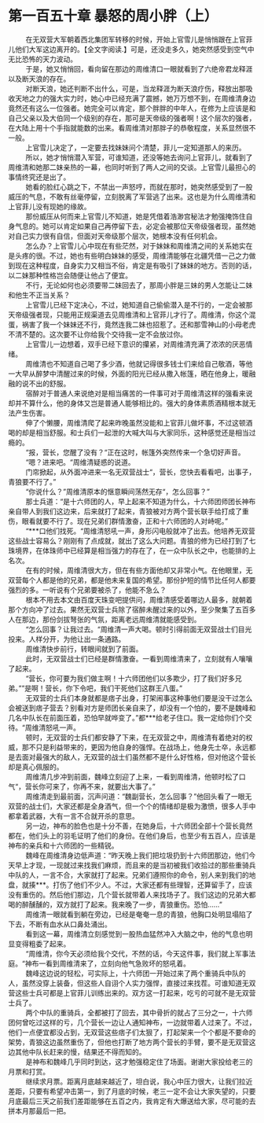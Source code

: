 <h1>第一百五十章 暴怒的周小胖（上）</h1>
<div id="content">&nbsp&nbsp&nbsp&nbsp&nbsp&nbsp&nbsp&nbsp
 在无双营大军朝着西北集团军转移的时候，开始上官雪儿是悄悄跟在上官菲儿他们大军这边离开的。【全文字阅读.】可是，还没走多久，她突然感受到空气中无比恐怖的天力波动。
 <br/>&nbsp&nbsp&nbsp&nbsp&nbsp&nbsp&nbsp&nbsp
 于是，她又悄悄回，看向留在那边的周维清口一眼就看到了六绝帝君龙释涯以及断天浪的存在。
 <br/>&nbsp&nbsp&nbsp&nbsp&nbsp&nbsp&nbsp&nbsp
 对断天浪，她还判断不出什么，可是，当龙释涯为断天浪疗伤，释放出那吸收天地之力的强大实力时，她心中已经充满了震撼，她万万想不到，在周维清身边竟然还有这么一位强者。她完全可以肯定，那个胖胖的中年人，在修为上应该是和自己父亲以及大伯同一个级别的存在，那可是天帝级的强者啊！这个层次的强者，在大陆上用十个手指就能数的出来。看周维清对那胖子的恭敬程度，关系显然很不一般。
 <br/>&nbsp&nbsp&nbsp&nbsp&nbsp&nbsp&nbsp&nbsp
 上官雪儿决定了，一定要去找妹妹问个清楚，菲儿一定知道那人的来历。
 <br/>&nbsp&nbsp&nbsp&nbsp&nbsp&nbsp&nbsp&nbsp
 所以，她才悄悄潜入军营，可谁知道，还没等她去询问上官菲儿，就看到了周维清和她那二妹亲热的一幕，也同时听到了两人之间的交谈。上官雪儿最担心的事情终究还是出了。
 <br/>&nbsp&nbsp&nbsp&nbsp&nbsp&nbsp&nbsp&nbsp
 她看的脸红心跳之下，不禁出一声怒哼，而就在那时，她突然感受到了一股威压的气息，不敢有丝毫停留，立刻脱离了军营逃了出来。这也是为什么周维清和上官菲儿没有现她的缘故。
 <br/>&nbsp&nbsp&nbsp&nbsp&nbsp&nbsp&nbsp&nbsp
 那份威压从何而来上官雪儿不知道，她是凭借着浩渺宫秘法才勉强掩饰住自身气息的。她可以肯定如果自己再停留下去，必定会被那位天帝级强者现，虽然她对自己实力很有自信，但面对天帝级那个层次，她根本没有任何机会。
 <br/>&nbsp&nbsp&nbsp&nbsp&nbsp&nbsp&nbsp&nbsp
 怎么办？上官雪儿心中现在有些茫然，对于妹妹和周维清之间的关系她实在是头疼的很。不过，她也有些明白妹妹的感受，周维清能够在北疆凭借一己之力做到现在这种程度，自身实力又相当不俗，肯定是有吸引了妹妹的地方。否则的话，以二妹那种性格岂会随便让他占了便宜。
 <br/>&nbsp&nbsp&nbsp&nbsp&nbsp&nbsp&nbsp&nbsp
 不行，无论如何也必须要带二妹回去了，那周小胖是三妹的男人怎能让二妹和他生不正当关系？
 <br/>&nbsp&nbsp&nbsp&nbsp&nbsp&nbsp&nbsp&nbsp
 上官雪儿已经下定决心，不过，她知道自己偷偷潜入是不行的，一定会被那天帝级强者现，只能用正规渠道去见周维清和上官菲儿才行了。周维清，你这个混蛋，祸害了我一个妹妹还不行，竟然连我二妹也招惹了。还和那雪神山的小母老虎不清不楚的。这次要不让你给我个交待我一定不会放过你。
 <br/>&nbsp&nbsp&nbsp&nbsp&nbsp&nbsp&nbsp&nbsp
 上官雪儿一边想着，双手已经下意识的攥紧，对周维清充满了浓浓的厌恶情绪。
 <br/>&nbsp&nbsp&nbsp&nbsp&nbsp&nbsp&nbsp&nbsp
 周维清也不知道自己喝了多少酒，他就记得很多钱士们来给自己敬酒，等他一大早从醉梦中清醒过来的时候，外面的阳光已经从撒入帐篷，晒在他身上，暖融融的说不出的舒服。
 <br/>&nbsp&nbsp&nbsp&nbsp&nbsp&nbsp&nbsp&nbsp
 宿醉对于普通人来说绝对是相当痛苦的一件事可对于周维清这样的强看来说却并不算什么，他的身体又岂是普通人能够相比的。强大的身体素质酒精根本就无法产生伤害。
 <br/>&nbsp&nbsp&nbsp&nbsp&nbsp&nbsp&nbsp&nbsp
 伸了个懒腰，周维清爬了起来昨晚虽然没能和上官菲儿做坏事，不过这顿酒喝的却是相当舒服。和士兵们一起泄的大喊大叫与大家同乐，这种感觉还是相当过瘾的。
 <br/>&nbsp&nbsp&nbsp&nbsp&nbsp&nbsp&nbsp&nbsp
 “报，营长，您醒了没有？“正在这时，帐篷外突然传来一个急切好声音。
 <br/>&nbsp&nbsp&nbsp&nbsp&nbsp&nbsp&nbsp&nbsp
 “嗯？进来吧。“周维清疑惑的说道。
 <br/>&nbsp&nbsp&nbsp&nbsp&nbsp&nbsp&nbsp&nbsp
 门帘掀起，从外面冲进来一名无双营战士“，营长，您快去看看吧，出事子，青狼要不行了。”
 <br/>&nbsp&nbsp&nbsp&nbsp&nbsp&nbsp&nbsp&nbsp
 “你说什么？”周维清原本的惬意瞬间荡然无存“，怎么回事？”
 <br/>&nbsp&nbsp&nbsp&nbsp&nbsp&nbsp&nbsp&nbsp
 那士兵道：“是十六师团的人，早上起来不知道为什么，十六师团师团长神布亲自带人到我们这边来，后来就打了起来，青狼被对方两个营长联手给打成了重伤，眼看就要不行了。现在兄弟们群情激奋，正和十六师团的人对峙呢。”
 <br/>&nbsp&nbsp&nbsp&nbsp&nbsp&nbsp&nbsp&nbsp
 “***口他们找死。“周维清怒吼一声，身形闪电般就冲了出去。他培养无双营这些战士容易么？刚刚有了点成就，就出了这么大问题。青狼的修为已经打到了七珠境界，在体珠师中已经算是相当强力的存在了，在一众中队长之中，也能排的上名次。
 <br/>&nbsp&nbsp&nbsp&nbsp&nbsp&nbsp&nbsp&nbsp
 在有的时候，周维清很大方，但在有些方面他却又非常小气。在他眼里，无双营每个人都是他的兄弟，都是他未来复国的希望。那份护短的情节比任何人都要强烈的多。一听说有个兄弟要被杀了，他能不急么？
 <br/>&nbsp&nbsp&nbsp&nbsp&nbsp&nbsp&nbsp&nbsp
 根本不用去本文由百度天珠变吧提供问，周维清感受着哪边人最多，就朝着那个方向冲了过去。果然无双营士兵除了宿醉未醒过来的以外，至少聚集了五百多人在那边，那份剑拔弩张的气氛，距离老远周维清就能感受到。
 <br/>&nbsp&nbsp&nbsp&nbsp&nbsp&nbsp&nbsp&nbsp
 “怎么回事？让我过去。“周维清一声大喝。顿时引得前面无双营战士们目光投来。人样分开，为他让出一条通路。
 <br/>&nbsp&nbsp&nbsp&nbsp&nbsp&nbsp&nbsp&nbsp
 周维清快步前行，转眼间就到了前面。
 <br/>&nbsp&nbsp&nbsp&nbsp&nbsp&nbsp&nbsp&nbsp
 此时，无双营战士们已经是群情激奋。一看到周维清来了，立刻就有人嚷嚷了起来。
 <br/>&nbsp&nbsp&nbsp&nbsp&nbsp&nbsp&nbsp&nbsp
 “营长，你可要为我们做主啊！十六师团他们以多欺少，打了我们好多兄弟。””是啊！营长，你下令吧，我们干死他们这群王八蛋。”
 <br/>&nbsp&nbsp&nbsp&nbsp&nbsp&nbsp&nbsp&nbsp
 无双营的士兵们本身就都是痞子出身，打架闹事这种事他们要是没干过怎么会被送到痞子营去？别看对方是师团长亲自来了，却没有一个怕的，要不是魏峰和几名中队长在前面压着，恐怕早就哗变了。”都***给老子住口。我一定给你们个交待。“周维清怒吼一声。
 <br/>&nbsp&nbsp&nbsp&nbsp&nbsp&nbsp&nbsp&nbsp
 顿时，无双营的士兵们都安静了下来，在无双营之中，周维清有着绝对的权威，那不只是利益带来的，更因为他自身的强悍。在战场上，他身先士卒，永远都是去面对最强大的敌人，无双营的战士们虽然都不是什么好性格，但对他这个营长却是真心佩服的。
 <br/>&nbsp&nbsp&nbsp&nbsp&nbsp&nbsp&nbsp&nbsp
 周维清几步冲到前面，魏峰立刻迎了上来，一看到周维清，他顿时松了口气“，营长你可来了，你再不来，就要出大事了。”
 <br/>&nbsp&nbsp&nbsp&nbsp&nbsp&nbsp&nbsp&nbsp
 周维清走到最前面，沉声问道：“魏副营长，怎么回事？”他回头看了一眼无双营的战士们，大家还都是全身酒气，但一个个的情绪却是极为激愤，很多人手中都拿着武器，大有一言不合就开杀的意思。
 <br/>&nbsp&nbsp&nbsp&nbsp&nbsp&nbsp&nbsp&nbsp
 另一边，神布的脸色也是十分不善，在她身后，十六师团全部十个营长竟然都在，他们头上的羽毛证明了他们的身份。在他们身后，也至少有五百人，应该是神布的亲兵和十六师团的一些精锐。
 <br/>&nbsp&nbsp&nbsp&nbsp&nbsp&nbsp&nbsp&nbsp
 魏峰在周维清身边低声道：“昨天晚上我们把垃圾扔到十六师团那边，他们今天早上才现，一现就过来找我们麻烦，而且来的是当初被我们收拾过的那些重骑兵中队的人，一言不合，大家就打了起来。兄弟们遵照你的命令，别人来到我们的地盘，就揍***。打伤了他们不少人。不过，大家还都有些理智，还算留手了，应该没有重伤的。然后他们那边，几个营长就带着人来找场子了。我们这边的兄弟大都喝的醉醺醺的，双方就打了起来。我来晚了一步，青狼重伤。恐怕……”
 <br/>&nbsp&nbsp&nbsp&nbsp&nbsp&nbsp&nbsp&nbsp
 周维清一眼就看到躺在旁边，已经是奄奄一息的青狼，他胸口处明显塌陷了下去，不断有血水从口鼻处涌出。
 <br/>&nbsp&nbsp&nbsp&nbsp&nbsp&nbsp&nbsp&nbsp
 看到这一幕，周维清立刻感觉到一股热血猛然冲入大脑之中，他的气息也明显变得粗委了起来。
 <br/>&nbsp&nbsp&nbsp&nbsp&nbsp&nbsp&nbsp&nbsp
 “周维清，你今天必须给我个交代，不然的话，今天这件事，我们就上军事法庭。“神布一看到周维清来了，立刻向他气急败坏的怒吼着。
 <br/>&nbsp&nbsp&nbsp&nbsp&nbsp&nbsp&nbsp&nbsp
 魏峰这边说的轻松，可实际上，十六师团一开始过来了两个重骑兵中队的人，虽然没穿上装备，但这些人自诩个人实力强悍，直接过来找茬。可谁知道无双营这些士兵可都是上官菲儿训练出来的。双方这一打起来，吃亏的可就不是无双营士兵了。
 <br/>&nbsp&nbsp&nbsp&nbsp&nbsp&nbsp&nbsp&nbsp
 两个中队的重骑兵，全都被打了回去，其中骨折的就占了三分之一，十六师团何曾吃过这样的亏，几个营长一边让人通知神布，一边就带着人过来了。不过，他们一点便宜都没占到，无双营这些痞子们太狠了，打起架来一个个都是不要命的架势，青狼这边虽然重伤了，但他也打断了地方两个营长的手臂，要不是无双营这边其他中队长赶来的慢，结果还不得而知的。
 <br/>&nbsp&nbsp&nbsp&nbsp&nbsp&nbsp&nbsp&nbsp
 是神布和魏峰几乎同时到达，这才勉强稳定住了场面。谢谢大家投给老三的月票和打赏。
 <br/>&nbsp&nbsp&nbsp&nbsp&nbsp&nbsp&nbsp&nbsp
 继续求月票。距离月底越来越近了，坦白说，我心中压力很大，让我们拉近差距，只要有希望冲击第一，到了月底的时候，老三一定不会让大家失望的，只要月底最后三天之前我们差距能够在五百之内，我肯定有大爆送给大家，尽可能的去拼本月那最后一把。
 <br/>&nbsp&nbsp&nbsp&nbsp&nbsp&nbsp&nbsp&nbsp
 <br/>&nbsp&nbsp&nbsp&nbsp&nbsp&nbsp&nbsp&nbsp
</div>
